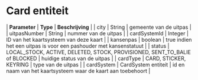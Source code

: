 ---
---

# Card entiteit

| **Parameter** | **Type** | **Beschrijving** |
| city | String | gemeente van de uitpas |
| uitpasNumber | String | nummer van de uitpas |
| cardSystemId | Integer | ID van het kaartsysteem van deze kaart |
| kansenpas | boolean | true indien het een uitpas is voor een pashouder met kansenstatuut |
| status | LOCAL_STOCK, ACTIVE, DELETED, STOCK, PROVISIONED, SENT_TO_BALIE of BLOCKED | huidige status van de uitpas |
| cardType | CARD, STICKER, KEYRING | type van de uitpas |
| cardSystem | CardSystem entiteit | id en naam van het kaartsysteem waar de kaart aan toebehoort |